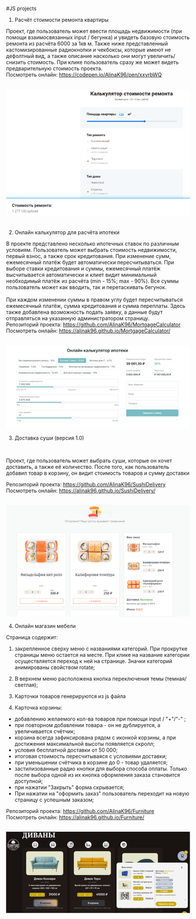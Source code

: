 #JS projects

1. Расчёт стоимости ремонта квартиры <br>

Проект, где пользователь может ввести площадь недвижимости (при помощи взаимосвязанных input / бегунка) и увидеть базовую стоимость ремонта из расчёта 6000 за 1кв м. Также ниже представленный кастомизированные радиокнопки и чекбоксы, которые имеют не дефолтный вид, а также описание насколько они могут увеличить/снизить стоимость. При клике пользователь сразу же может видеть предварительную стоимость проекта.
<br>
Посмотреть онлайн: https://codepen.io/AlinaK96/pen/xxyrbWQ <br>
<br>

![Вид:](./view/renovation.png)
<br>
<br>

2. Онлайн калькулятор для расчёта ипотеки <br>

В проекте представлено несколько ипотечных ставок по различным условиям. Пользователь может выбрать стоимость недвижимости, первый взнос, а также срок кредитования. При изменение сумм, ежемесячный платёж будет автоматически пересчитываться. При выборе ставки кредитования и суммы, ежемесячный платёж высчитывается автоматически и клиет видит минимальный необходимый платёж из расчёта (min - 15%; max - 90%). Все суммы пользователь может как вводить, так и перетаскивать бегунок. <br>
<br>
При каждом изменении суммы в правом углу будет пересчитываться ежемесячный платёж, сумма кредитования и сумма переплаты.
Здесь также добавлена возможность подать заявку, а данные будут отправляться на указанную администратором страницу. 
<br>
Репозиторий проекта: https://github.com/AlinaK96/MortgageCalculator <br>
Посмотреть онлайн: https://alinak96.github.io/MortgageCalculator/ <br>
<br>

![Вид:](./view/mortgage.png)
<br>

3. Доставка суши (версия 1.0) <br>
<br>

Проект, где пользователь может выбрать суши, которые он хочет доставить, а также её количество. После того, как пользователь добавил товар в корзину, он видит стоимость товаров и сумму доставки 
<br>

Репозиторий проекта: https://github.com/AlinaK96/SushiDelivery <br>
Посмотреть онлайн: https://alinak96.github.io/SushiDelivery/ <br>
<br>

![Вид:](./view/sushi.png)


4. Онлайн магазин мебели <br>

Страница содержит:
1. закрепленное сверху меню с названиями категорий. При прокрутке страницы меню остается на месте. При клике на название категории осуществляется переход к ней на странице. Значки категорий анимированы свойством rotate;<br>

2. В верхнем меню  расположена кнопка переключения темы (темная/светлая); <br>

3. Карточки товаров генерируются из js файла <br>

4. Карточка корзины:
 - добавлению желаемого кол-ва товаров при помощи input / "+"/"-" ;
 - при повторном добавлении товара - он не дублируется, а увеличивается счётчик;
 - корзина всегда зафиксирована рядом с иконкой корзины, а при достижения максимальной высоты появляется скролл;
 - условия бесплатной доставки от 50 000;
 - итоговая стоимость пересчитываяся с условиями доставки;
 - при уменьшении счётчика в корзине до 0 - товар удаляется;
 - застилизованные радио кнопки для выбора способа оплаты. Только после выбора одной из их кнопка оформления заказа становится доступной;
 - при нажатии "Закрыть" форма скрывается;
 - При нажатии на "оформить заказ" пользователь переходит на новую страницу с успешным заказом;

Репозиторий проекта: https://github.com/AlinaK96/Furniture <br>
Посмотреть онлайн: https://alinak96.github.io/Furniture/ <br>
<br>

![Вид:](./view/furniture.png)
